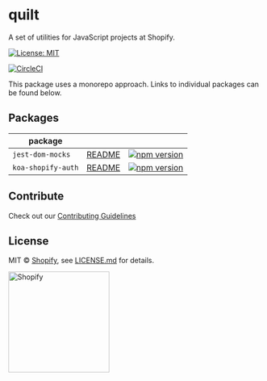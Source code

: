 # quilt

A set of utilities for JavaScript projects at Shopify.

[![License: MIT](https://img.shields.io/badge/License-MIT-green.svg)](https://github.com/Shopify/quilt/blob/master/LICENSE.md)

[![CircleCI](https://circleci.com/gh/Shopify/quilt.svg?style=svg&circle-token=8dafbec2d33dcb489dfce1e82ed37c271b26aeba)](https://circleci.com/gh/Shopify/quilt)

This package uses a monorepo approach. Links to individual packages can be found below.

## Packages

| package            |                                                                                            |                                                                                                                                  |
| ------------------ | ------------------------------------------------------------------------------------------ | -------------------------------------------------------------------------------------------------------------------------------- |
| `jest-dom-mocks`   | [README](https://github.com/Shopify/quilt/blob/master/packages/jest-dom-mocks/README.md)   | [![npm version](https://badge.fury.io/js/%40shopify%2Fjest-dom-mocks.svg)](https://badge.fury.io/js/%40shopify%2Fjest-dom-mocks) |
| `koa-shopify-auth` | [README](https://github.com/Shopify/quilt/blob/master/packages/koa-shopify-auth/README.md) | [![npm version](https://badge.fury.io/js/%40shopify%2Fpackage-name.svg)](https://badge.fury.io/js/%40shopify%2Fkoa-shopify-auth) |

## Contribute

Check out our [Contributing Guidelines](http://github.com/Shopify/quilt/blob/master/CONTRIBUTING.md)

## License

MIT &copy; [Shopify](https://shopify.com/), see [LICENSE.md](http://github.com/Shopify/quilt/blob/master/LICENSE.md) for details.

<a href="http://www.shopify.com/"><img src="https://cdn.shopify.com/assets2/press/brand/shopify-logo-main-small-f029fcaf14649a054509f6790ce2ce94d1f1c037b4015b4f106c5a67ab033f5b.png" alt="Shopify" width="200" /></a>
